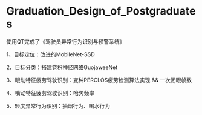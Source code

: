 # Graduation_Design_of_Postgraduates

使用QT完成了《驾驶员异常行为识别与预警系统》

  1、目标定位：改进的MobileNet-SSD

  2、目标分类：搭建卷积神经网络GuojaweeNet

  3、眼动特征疲劳驾驶识别：变种PERCLOS疲劳检测算法实现 && 一次闭眼帧数
  
  4、嘴动特征疲劳驾驶识别：哈欠频率
  
  5、轻度异常行为识别：抽烟行为、喝水行为
